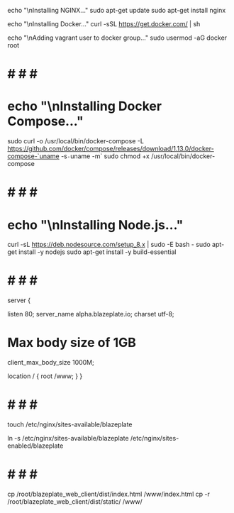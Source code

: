 echo "\nInstalling NGINX..."
sudo apt-get update
sudo apt-get install nginx

echo "\nInstalling Docker..."
curl -sSL https://get.docker.com/ | sh

echo "\nAdding vagrant user to docker group..."
sudo usermod -aG docker root

# # # # #

# echo "\nInstalling Docker Compose..."
sudo curl -o /usr/local/bin/docker-compose -L https://github.com/docker/compose/releases/download/1.13.0/docker-compose-`uname -s`-`uname -m`
sudo chmod +x /usr/local/bin/docker-compose

# # # # #

# echo "\nInstalling Node.js..."
curl -sL https://deb.nodesource.com/setup_8.x | sudo -E bash -
sudo apt-get install -y nodejs
sudo apt-get install -y build-essential

# # # # #
server {

  listen 80;
  server_name alpha.blazeplate.io;
  charset utf-8;

  # Max body size of 1GB
  client_max_body_size 1000M;

  location / {
     root /www;
   }
}
# # # # #

touch /etc/nginx/sites-available/blazeplate

ln -s /etc/nginx/sites-available/blazeplate /etc/nginx/sites-enabled/blazeplate

# # # # #

cp /root/blazeplate_web_client/dist/index.html /www/index.html
cp -r /root/blazeplate_web_client/dist/static/ /www/
